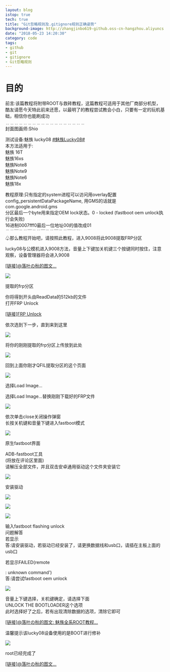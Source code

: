 ```yaml
---
layout: blog
istop: true
tech: true
title: "Git忽略规则及.gitignore规则正确姿势"
background-image: http://zhangjinbo619-github.oss-cn-hangzhou.aliyuncs.com/zhangjinbo619.github.io/Octocat.jpg
date: "2018-05-23 14:20:30"
category: code
tags:
- github
- git
- gitignore
- Git忽略规则
---
```


# 目的
前言:该篇教程将附带ROOT与救砖教程，这篇教程可适用于其他厂商部分机型，酷友请愿今天特此前来还愿，以最明了的教程尝试教会小白，只要有一定的玩机基础，相信你也能刷成功  
﹎﹍﹎﹍﹎﹍﹎﹍﹎﹍﹎﹍﹎﹍﹎﹍﹎﹍  
封面图画师:Shio

测试设备:魅族 lucky08 [#魅族Lucky08#](https://www.coolapk.com/t/%E9%AD%85%E6%97%8FLucky08?type=12)  
本方法适用于:  
魅族 16T  
魅族16xs  
魅族Note8  
魅族Note9  
魅族Note6  
魅族18x

教程原理:只有指定的system进程可以访问用overlay配置config\_persistentDataPackageName, 用GMS的话就是com.google.android.gms  
分区最后一个byte用来指定OEM lock状态。0 - locked (fastboot oem unlock执行会失败)  
16进制0007fff0最后一位地址00的值改成01  
﹉﹊￣﹉﹊￣﹉﹊￣﹉﹊￣﹉﹊￣﹊﹊  
♧那么教程开始吧，请按照此教程，进入9008将此9008提取FRP分区

lucky08与公模机进入9008方法，音量上下键加关机键三个按键同时按住，注意观察，设备管理器将会进入9008

[\[链接\]@落叶の秋的图文...](https://www.coolapk.com/feed/62493881?shareKey=MTFlZWVhNjIwMGI5NjdjMmUwNDE~&shareUid=22689211&shareFrom=com.coolapk.market_15.0.3)

![](https://image.coolapk.com/feed/2025/0302/21/22689211_096d22b3_3504_3434_395@1233x694.jpeg.m.jpg)

提取的frp分区

你将得到开头由ReadData的512kb的文件  
打开FRP Unlock

[\[链接\]FRP Unlock](https://frp.xingrz.me/)

依次选到下一步，直到来到这里

![](https://image.coolapk.com/feed/2025/0302/21/22689211_6a53cfae_3504_3441_456@871x577.jpeg.m.jpg)

将你的刚刚提取的frp分区上传放到此处

![](https://image.coolapk.com/feed/2025/0302/21/22689211_4f6647a5_3504_3445_53@1484x728.jpeg.m.jpg)

回到上面你刚才QFIL提取分区的这个页面

![](https://image.coolapk.com/feed/2025/0302/21/22689211_1cf7d6c7_3504_3448_666@1180x268.jpeg.m.jpg)

选择Load lmage…

选择Load lmage…替换刚刚下载好的FRP文件

![](https://image.coolapk.com/feed/2025/0302/21/22689211_3df9e5ad_3504_3454_739@1108x627.jpeg.m.jpg)

依次单击close关闭操作弹窗  
长按关机键和音量下键进入fastboot模式

![](https://image.coolapk.com/feed/2025/0302/21/22689211_741c7469_3504_3464_62-uhdr@1918x1686.jpeg.m.jpg)

原生fastboot界面

ADB-fastboot工具  
(将放在评论区里面)  
请解压全部文件，并且双击安卓通用驱动这个文件夹安装它

![](https://image.coolapk.com/feed/2025/0302/21/22689211_b7e29064_3504_347_395@1238x354.png.m.jpg)

安装驱动

![](https://image.coolapk.com/feed/2025/0302/21/22689211_7b5a1121_3504_3477_54@896x692.png.m.jpg)

![](https://image.coolapk.com/feed/2025/0302/21/22689211_cfa43154_3504_3487_683@1238x354.png.m.jpg)

![](https://image.coolapk.com/feed/2025/0302/21/22689211_747a197e_3509_6913_206@2104x1093.jpeg.m.jpg)

输入fastboot flashing unlock  
问题解答  
若显示<waiting for any device>  
答:请安装驱动，若驱动已经安装了，请更换数据线和usb口，请插在主板上面的usb口

若显示FAILED(remote

: unknown command')  
答:请尝试fastboot oem unlock

![](https://image.coolapk.com/feed/2025/0302/21/22689211_a3a6cf80_3509_6922_514@2133x1732.jpeg.m.jpg)

音量上下键选择，关机键确定，请选择下面  
UNLOCK THE BOOTLOADER这个选项  
此时选择好了之后，若有出现清除数据的选项，清除它即可

[\[链接\]@落叶の秋的图文: 魅族全系ROOT教程...](https://www.coolapk.com/feed/62504910?shareKey=N2EyZjI5NDIyYzEzNjdjNDU3Yzg~&shareUid=22689211&shareFrom=com.coolapk.market_15.0.3)

温馨提示该lucky08设备使用的是BOOT进行修补

![](https://image.coolapk.com/feed/2025/0302/21/22689211_a6688651_3509_6928_683-uhdr@1956x1623.jpeg.m.jpg)

root已经完成了

[\[链接\]@落叶の秋的图文...](https://www.coolapk.com/feed/61903491?shareKey=ZWI1MGEyOTZkMzkyNjdjNDU3ZTU~&shareUid=22689211&shareFrom=com.coolapk.market_15.0.3)